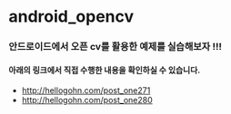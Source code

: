 # android_opencv

### 안드로이드에서 오픈 cv를 활용한 예제를 실습해보자 !!!

#### 아래의 링크에서 직접 수행한 내용을 확인하실 수 있습니다.

- http://hellogohn.com/post_one271
- http://hellogohn.com/post_one280 


